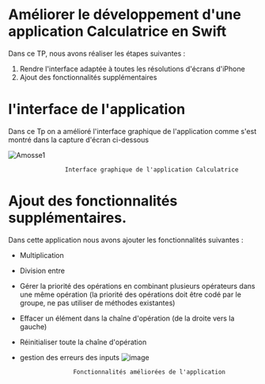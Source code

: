 # Améliorer le développement d'une application Calculatrice en Swift
Dans ce TP, nous avons réaliser les étapes suivantes :
1) Rendre l'interface adaptée à toutes les résolutions d'écrans d'iPhone
2) Ajout des fonctionnalités supplémentaires

# l'interface de l'application
Dans ce Tp on a amélioré l'interface graphique de l'application comme s'est montré dans la capture d'écran ci-dessous


![Amosse1](https://user-images.githubusercontent.com/47917618/213797082-c3d28ee0-1f92-4804-87b5-fbd570efd14b.PNG)
  
  
                    Interface graphique de l'application Calculatrice




# Ajout des fonctionnalités supplémentaires. 
Dans cette application nous avons ajouter les fonctionnalités suivantes : 
- Multiplication 
- Division entre 
- Gérer la priorité des opérations en combinant plusieurs opérateurs dans une même opération (la priorité des opérations doit être codé par le groupe, ne pas utiliser de méthodes existantes)
- Effacer un élément dans la chaîne d'opération (de la droite vers la gauche) 
- Réinitialiser toute la chaîne d'opération
- gestion des erreurs des inputs
![image](https://user-images.githubusercontent.com/47917618/213797660-d6203eeb-cfda-452d-b274-5ac9fac8ad39.png)


                     Fonctionnalités améliorées de l'application


